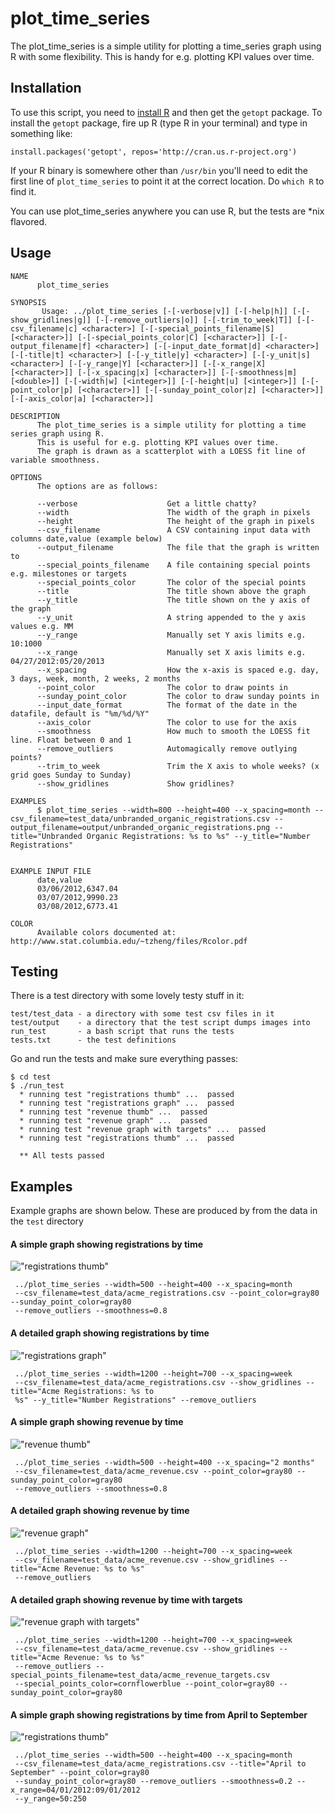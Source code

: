 # plot_time_series

<!-- test edit -->

The plot_time_series is a simple utility for plotting a time_series graph using R
with some flexibility. This is handy for e.g. plotting KPI values over time.

## Installation

To use this script, you need to [install R](http://cran.r-project.org/mirrors.html) and then get the `getopt` package. 
To install the `getopt` package, fire up R (type R in your terminal) and type in something like:

    install.packages('getopt', repos='http://cran.us.r-project.org')

If your R binary is somewhere other than `/usr/bin` you'll need to edit the first line of `plot_time_series` to point it at the correct location. Do `which R` to find it.

You can use plot_time_series anywhere you can use R, but the tests are *nix flavored.

## Usage

    NAME
          plot_time_series
    
    SYNOPSIS
           Usage: ../plot_time_series [-[-verbose|v]] [-[-help|h]] [-[-show_gridlines|g]] [-[-remove_outliers|o]] [-[-trim_to_week|T]] [-[-csv_filename|c] <character>] [-[-special_points_filename|S] [<character>]] [-[-special_points_color|C] [<character>]] [-[-output_filename|f] <character>] [-[-input_date_format|d] <character>] [-[-title|t] <character>] [-[-y_title|y] <character>] [-[-y_unit|s] <character>] [-[-y_range|Y] [<character>]] [-[-x_range|X] [<character>]] [-[-x_spacing|x] [<character>]] [-[-smoothness|m] [<double>]] [-[-width|w] [<integer>]] [-[-height|u] [<integer>]] [-[-point_color|p] [<character>]] [-[-sunday_point_color|z] [<character>]] [-[-axis_color|a] [<character>]]
    
    DESCRIPTION
          The plot_time_series is a simple utility for plotting a time series graph using R.
          This is useful for e.g. plotting KPI values over time.
          The graph is drawn as a scatterplot with a LOESS fit line of variable smoothness.
    
    OPTIONS
          The options are as follows:
    
          --verbose                    Get a little chatty?
          --width                      The width of the graph in pixels
          --height                     The height of the graph in pixels
          --csv_filename               A CSV containing input data with columns date,value (example below)
          --output_filename            The file that the graph is written to
          --special_points_filename    A file containing special points e.g. milestones or targets
          --special_points_color       The color of the special points
          --title                      The title shown above the graph
          --y_title                    The title shown on the y axis of the graph
          --y_unit                     A string appended to the y axis values e.g. MM
          --y_range                    Manually set Y axis limits e.g. 10:1000
          --x_range                    Manually set X axis limits e.g. 04/27/2012:05/20/2013
          --x_spacing                  How the x-axis is spaced e.g. day, 3 days, week, month, 2 weeks, 2 months
          --point_color                The color to draw points in
          --sunday_point_color         The color to draw sunday points in
          --input_date_format          The format of the date in the datafile, default is "%m/%d/%Y"
          --axis_color                 The color to use for the axis
          --smoothness                 How much to smooth the LOESS fit line. Float between 0 and 1
          --remove_outliers            Automagically remove outlying points?
          --trim_to_week               Trim the X axis to whole weeks? (x grid goes Sunday to Sunday)
          --show_gridlines             Show gridlines?
    
    EXAMPLES
          $ plot_time_series --width=800 --height=400 --x_spacing=month --csv_filename=test_data/unbranded_organic_registrations.csv --output_filename=output/unbranded_organic_registrations.png --title="Unbranded Organic Registrations: %s to %s" --y_title="Number Registrations"
    
    
    EXAMPLE INPUT FILE
          date,value
          03/06/2012,6347.04
          03/07/2012,9990.23
          03/08/2012,6773.41
    
    COLOR
          Available colors documented at: http://www.stat.columbia.edu/~tzheng/files/Rcolor.pdf
    

## Testing

There is a test directory with some lovely testy stuff in it:

    test/test_data - a directory with some test csv files in it
    test/output    - a directory that the test script dumps images into
    run_test       - a bash script that runs the tests
    tests.txt      - the test definitions

Go and run the tests and make sure everything passes:

    $ cd test
    $ ./run_test 
      * running test "registrations thumb" ...  passed
      * running test "registrations graph" ...  passed
      * running test "revenue thumb" ...  passed
      * running test "revenue graph" ...  passed
      * running test "revenue graph with targets" ...  passed
      * running test "registrations thumb" ...  passed
    
      ** All tests passed
## Examples

Example graphs are shown below. These are produced by from the data in the `test` directory

#### A simple graph showing registrations by time
!["registrations thumb"](https://raw.github.com/doofdoofsf/plotTimeSeries/master/test/output/acme_registrations_thumb.png)

     ../plot_time_series --width=500 --height=400 --x_spacing=month 
     --csv_filename=test_data/acme_registrations.csv --point_color=gray80 --sunday_point_color=gray80 
     --remove_outliers --smoothness=0.8

#### A detailed graph showing registrations by time
!["registrations graph"](https://raw.github.com/doofdoofsf/plotTimeSeries/master/test/output/acme_registrations.png)

     ../plot_time_series --width=1200 --height=700 --x_spacing=week 
     --csv_filename=test_data/acme_registrations.csv --show_gridlines --title="Acme Registrations: %s to 
     %s" --y_title="Number Registrations" --remove_outliers

#### A simple graph showing revenue by time
!["revenue thumb"](https://raw.github.com/doofdoofsf/plotTimeSeries/master/test/output/acme_revenue_thumb.png)

     ../plot_time_series --width=500 --height=400 --x_spacing="2 months" 
     --csv_filename=test_data/acme_revenue.csv --point_color=gray80 --sunday_point_color=gray80 
     --remove_outliers --smoothness=0.8

#### A detailed graph showing revenue by time
!["revenue graph"](https://raw.github.com/doofdoofsf/plotTimeSeries/master/test/output/acme_revenue.png)

     ../plot_time_series --width=1200 --height=700 --x_spacing=week 
     --csv_filename=test_data/acme_revenue.csv --show_gridlines --title="Acme Revenue: %s to %s" 
     --remove_outliers

#### A detailed graph showing revenue by time with targets
!["revenue graph with targets"](https://raw.github.com/doofdoofsf/plotTimeSeries/master/test/output/acme_revenue_targets.png)

     ../plot_time_series --width=1200 --height=700 --x_spacing=week 
     --csv_filename=test_data/acme_revenue.csv --show_gridlines --title="Acme Revenue: %s to %s" 
     --remove_outliers --special_points_filename=test_data/acme_revenue_targets.csv 
     --special_points_color=cornflowerblue --point_color=gray80 --sunday_point_color=gray80

#### A simple graph showing registrations by time from April to September
!["registrations thumb"](https://raw.github.com/doofdoofsf/plotTimeSeries/master/test/output/acme_registrations_thumb_dates.png)

     ../plot_time_series --width=500 --height=400 --x_spacing=month 
     --csv_filename=test_data/acme_registrations.csv --title="April to September" --point_color=gray80 
     --sunday_point_color=gray80 --remove_outliers --smoothness=0.2 --x_range=04/01/2012:09/01/2012 
     --y_range=50:250
